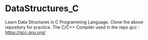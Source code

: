 # DataStructures_C
Learn Data Structures in C Programming Language. Clone the above repository for practice. The C/C++ Compiler used in the repo gcc : https://gcc.gnu.org/
